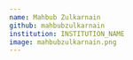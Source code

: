 ```yaml
---
name: Mahbub Zulkarnain
github: mahbubzulkarnain
institution: INSTITUTION_NAME
image: mahbubzulkarnain.png
---
```

